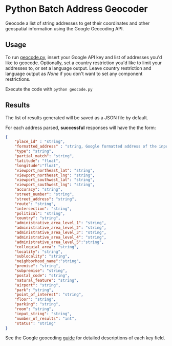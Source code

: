 # Python Batch Address Geocoder
Geocode a list of string addresses to get their coordinates and other geospatial information using the Google Geocoding API.

## Usage
To run [geocode.py](geocode.py), insert your Google API key and list of addresses you'd like to geocode. Optionally, set a country restriction you'd like to limit your addresses to, or set a language output. Leave country restriction and language output as *None* if you don't want to set any component restrictions.

Execute the code with `python geocode.py`

## Results
The list of results generated will be saved as a JSON file by default.

For each address parsed, **successful** responses will have the the form:
```json
{   
    "place_id" : "string",
    "formatted_address" : "string, Google formatted address of the input string",
    "type": "string",
    "partial_match": "string",
    "latitude": "float",
    "longitude":"float",
    "viewport_northeast_lat": "string",
    "viewport_northeast_lng": "string",
    "viewport_southwest_lat": "string",
    "viewport_southwest_lng": "string",
    "accuracy": "string",
    "street_number": "string",
    "street_address": "string",
    "route": "string",
    "intersection": "string",
    "political": "string",
    "country": "string",
    "administrative_area_level_1": "string",
    "administrative_area_level_2": "string",
    "administrative_area_level_3": "string",
    "administrative_area_level_4": "string",
    "administrative_area_level_5":"string",
    "colloquial_area": "string",
    "locality": "string",
    "sublocality": "string",
    "neighborhood_name":"string",
    "premise": "string",
    "subpremise": "string",
    "postal_code": "string",
    "natural_feature": "string",
    "airport": "string",
    "park": "string",
    "point_of_interest": "string",
    "floor": "string",
    "parking": "string",
    "room": "string",
    "input_string": "string",
    "number_of_results": "int",
    "status": "string"
}
```

See the Google geocoding [guide](https://developers.google.com/maps/documentation/geocoding/intro) for detailed descriptions of each key field.
